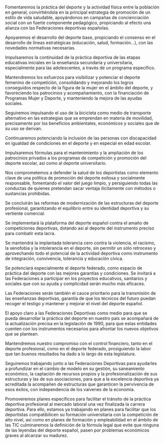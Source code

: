Fomentaremos la práctica del deporte y la actividad física entre la población en general, convirtiéndola
en la principal estrategia de promoción de un estilo de vida saludable, apoyándonos en campañas
de concienciación social con un fuerte componente pedagógico, propiciando al efecto una alianza con
las Federaciones deportivas españolas.

Apoyaremos el desarrollo del deporte base, propiciando el consenso en el desarrollo de líneas estratégicas (educación, salud, formación…), con las novedades normativas necesarias.

Impulsaremos la continuidad de la práctica deportiva de las etapas educativas iniciales en la enseñanza
secundaria y universitaria, especialmente para las adolescentes, a través de un programa específico.

Mantendremos los esfuerzos para visibilizar y potenciar el deporte femenino de competición, consolidando
y mejorando los logros conseguidos respecto de la figura de la mujer en el ámbito del deporte,
y favoreciendo los patrocinios y acompañamiento, con la financiación de Programas Mujer y Deporte, y
manteniendo la mejora de las ayudas sociales.

Seguiremos impulsando el uso de la bicicleta como medio de transporte alternativo en las estrategias
que se emprendan en materia de movilidad, precisamente por los beneficios ambientales, económicos
y sociales que de su uso se derivan.

Continuaremos potenciando la inclusión de las personas con discapacidad en igualdad de condiciones
en el deporte y en especial en edad escolar.

Impulsaremos fórmulas para el mantenimiento y la ampliación de los patrocinios privados a los programas
de competición y promoción del deporte escolar, así como al deporte universitario.

Nos comprometemos a defender la salud de los deportistas como elemento clave de una política de
promoción del deporte exitosa y socialmente responsable, fomentando el valor del juego limpio, y persiguiendo
todas las conductas de quienes pretendan sacar ventaja ilícitamente con métodos o sustancias
prohibidas.

Se concluirán las reformas de modernización de las estructuras del deporte profesional, garantizando
el equilibrio entre su identidad deportiva y su vertiente comercial.

Se implementará la plataforma del deporte español contra el amaño de competiciones deportivas, dotando así al deporte del instrumento preciso para combatir esta lacra.

Se mantendrá la implantada tolerancia cero contra la violencia, el racismo, la xenofobia y la intolerancia
en el deporte, sin permitir un sólo retroceso y aprovechando todo el potencial de la actividad
deportiva como instrumento de integración, convivencia, tolerancia y educación cívica.

Se potenciará especialmente el deporte federado, como espacio de práctica del deporte con las mejores
garantías y condiciones. Se invitará a las Federaciones a participar en los proyectos educativos,
sanitarios y sociales que con su ayuda y complicidad serán mucho más eficaces.

Las Federaciones serán también el cauce prioritario para la transmisión de las enseñanzas deportivas,
garantía de que los técnicos del futuro puedan recoger el testigo y mantener y mejorar el nivel del deporte
español.

El apoyo claro a las Federaciones Deportivas como medio para que se pueda desarrollar la práctica
del deporte en nuestro país se acompañará de la actualización precisa en la legislación de 1990, para
que estas entidades cuenten con los instrumentos necesarios para afrontar los nuevos objetivos que se
plantean.

Mantendremos nuestro compromiso con el control financiero, tanto en el deporte profesional, como
en el deporte federado, prosiguiendo la labor que tan buenos resultados ha dado a lo largo de esta
legislatura.

Seguiremos trabajando junto a las Federaciones Deportivas para ayudarles a profundizar en el cambio
de modelo en su gestión, su saneamiento económico, la captación de recursos propios y la
profesionalización de sus estructuras y las de sus asociaciones, para que a la excelencia deportiva ya
acreditada la acompañen de estructuras que garanticen la pervivencia de esos éxitos, con independencia
de los vaivenes de la economía.

Promoveremos planes específicos para facilitar el tránsito de la práctica deportiva profesional al mercado
laboral una vez finalizada la carrera deportiva. Para ello, estamos ya trabajando en planes para
facilitar que los deportistas compatibilicen su formación universitaria con la competición de alto nivel,
así como en planes de formación y empleabilidad en el ámbito de las TIC culminaremos la definición de
la fórmula legal que evite que ninguna de las leyendas del deporte español, pasen por problemas económicos
graves al alcanzar su madurez.
